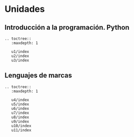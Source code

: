 # Unidades

## Introducción a la programación. Python

```eval_rst
.. toctree::
   :maxdepth: 1

   u1/index
   u2/index
   u3/index
```

## Lenguajes de marcas

```eval_rst
.. toctree::
   :maxdepth: 1

   u4/index
   u5/index
   u6/index
   u7/index
   u8/index
   u9/index
   u10/index
   u11/index
```

